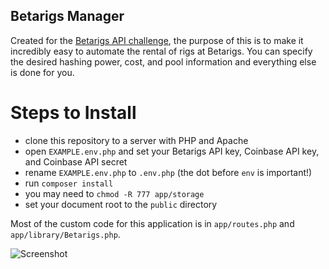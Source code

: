 ## Betarigs Manager

Created for the [Betarigs API challenge](https://bitcointalk.org/index.php?topic=663828.0), the purpose of this is to make it incredibly easy to automate the rental of rigs at Betarigs. You can specify the desired hashing power, cost, and pool information and everything else is done for you.

# Steps to Install
- clone this repository to a server with PHP and Apache
- open `EXAMPLE.env.php` and set your Betarigs API key, Coinbase API key, and Coinbase API secret
- rename `EXAMPLE.env.php` to `.env.php` (the dot before `env` is important!)
- run `composer install`
- you may need to `chmod -R 777 app/storage`
- set your document root to the `public` directory

Most of the custom code for this application is in `app/routes.php` and `app/library/Betarigs.php`.

![Screenshot](http://i.imgur.com/l8j4lXw.png)
